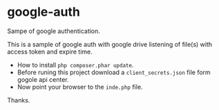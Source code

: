 # google-auth
Sampe of google authentication.

This is a sample of google auth with google drive listening of file(s) with access token and expire time.


- How to install  `php composer.phar update`. 
- Before runing this project download a `client_secrets.json` file form gogole api center.
- Now point your browser to the `inde.php` file.

Thanks.


